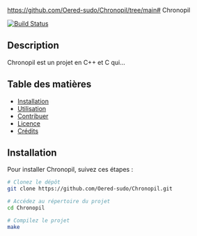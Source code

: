 https://github.com/Oered-sudo/Chronopil/tree/main# Chronopil

[![Build Status](https://img.shields.io/badge/build-passing-brightgreen)](https://github.com/Oered-sudo/Chronopil/actions)

## Description

Chronopil est un projet en C++ et C qui...

## Table des matières

- [Installation](#installation)
- [Utilisation](#utilisation)
- [Contribuer](#contribuer)
- [Licence](#licence)
- [Crédits](#crédits)

## Installation

Pour installer Chronopil, suivez ces étapes :

```bash
# Clonez le dépôt
git clone https://github.com/Oered-sudo/Chronopil.git

# Accédez au répertoire du projet
cd Chronopil

# Compilez le projet
make
